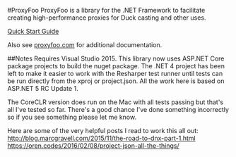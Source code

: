 #ProxyFoo
ProxyFoo is a library for the .NET Framework to facilitate creating high-performance proxies for Duck casting and other uses.

[Quick Start Guide](http://proxyfoo.com/docs/quickstart/)

Also see [proxyfoo.com](http://proxyfoo.com) for additional documentation.

##Notes
Requires Visual Studio 2015.  This library now uses ASP.NET Core package projects to build the nuget package.
The .NET 4 project has been left to make it easier to work with the Resharper test runner
until tests can be run directly from the xproj or project.json.  All the work here is
based on ASP.NET 5 RC Update 1.

The CoreCLR version does run on the Mac with all tests passing but that's all I've tested so far.
There's a good chance I've done something incorrectly so if you see something please
let me know.

Here are some of the very helpful posts I read to work this all out:
http://blog.marcgravell.com/2015/11/the-road-to-dnx-part-1.html
https://oren.codes/2016/02/08/project-json-all-the-things/
